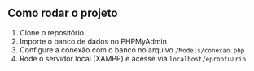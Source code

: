 ## Como rodar o projeto

1. Clone o repositório
2. Importe o banco de dados no PHPMyAdmin
3. Configure a conexão com o banco no arquivo `/Models/conexao.php`
4. Rode o servidor local (XAMPP) e acesse via `localhost/eprontuario`
